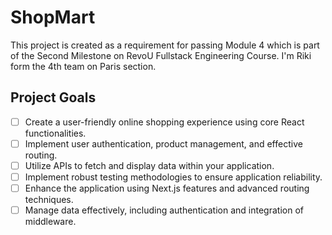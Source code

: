 # ShopMart

This project is created as a requirement for passing Module 4 which is part of the Second Milestone on RevoU Fullstack Engineering Course. I'm Riki form the 4th team on Paris section.

## Project Goals
- [ ] Create a user-friendly online shopping experience using core React functionalities.
- [ ] Implement user authentication, product management, and effective routing.
- [ ] Utilize APIs to fetch and display data within your application.
- [ ] Implement robust testing methodologies to ensure application reliability.
- [ ] Enhance the application using Next.js features and advanced routing techniques.
- [ ] Manage data effectively, including authentication and integration of middleware.
